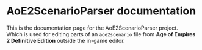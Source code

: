 # AoE2ScenarioParser documentation

This is the documentation page for the AoE2ScenarioParser project.  
Which is used for editing parts of an `aoe2scenario` file from **Age of Empires 2 
Definitive Edition** outside the in-game editor.  
